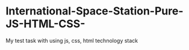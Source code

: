 # International-Space-Station-Pure-JS-HTML-CSS-
My test task with using js, css, html technology stack
